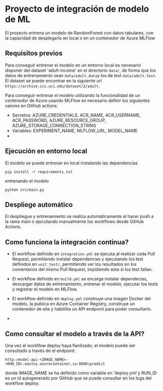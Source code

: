 # Proyecto de integración de modelo de ML
El proyecto entrena un modelo de RandomForest con datos tabulares, con la capacidad de desplegarlo en local o en un contenedor de Azure MLFlow

## Requisitos previos

Para conseguir entrenar el modelo en un entorno local es necesario disponer del dataset 'adult-income' en el directorio `data/`, de forma que los datos de entrenamiento sean `data/adult.data`y los de test `data/adult.test`. El dataset se puede encontrar en la siguiente url `https://archive.ics.uci.edu/dataset/2/adult`. 

Para conseguir entrenar el modelo utilizando la funcionalidad de un contenedor de Azure usando MLFlow es necesario definir los siguientes valores en GitHub actions:
- Secretos: AZURE_CREDENTIALS, ACR_NAME, ACR_USERNAME, ACR_PASSWORD, AZURE_RESOURCE_GROUP, AZURE_STORAGE_CONNECTION_STRING
- Variables: EXPERIMENT_NAME, MLFLOW_URL, MODEL_NAME
- 
## Ejecución en entorno local

El modelo se puede entrenar en local instalando las dependencias

```
pip install -r requirements.txt
```

entrenando el modelo

```
python src/main.py
```

## Despliege automático 

El despliegue y entrenamiento se realiza automáticamente al hacer push a la rama main o ejecutando manualmente los workflows desde GitHub Actions.

## Como funciona la integración continua?

- El workflow definido en `integration.yml` se ejecuta al realizar cada Pull Request, permitiendo instalar dependencias y ejecutando los test definidos en `unit_test/`, permitiendo ver los resultados en los comentarios del mismo Pull Request, impidiendo esta si los test fallan.

- El workflow definido en `build.yml` se encarga instalar dependecias, descargar datos de entrenamiento, entrenar el modelo, ejecutar los tests y registrar el modelo en MLFlow.

- El workflow definido en `deploy.yml` construye una imagen Docker del modelo, la publica en Azure Container Registry, construye un contenedor de ella y habililita un API endpoint para poder consultarlo.
- 
## Como consultar el modelo a través de la API?

Una vez el workflow deploy haya fianlizado, el modelo puede ser consultado a través de el endpoint:

`http:/model-api-<IMAGE_NAME>-<RUN_ID>.eastus.azurecontainer.io:8080\predict`

donde IMAGE_NAME se ha definido como variable en 'deploy.yml`y RUN_ID es un id autogenerado por GitHub que se puede consultar en los logs del workflow deploy.


